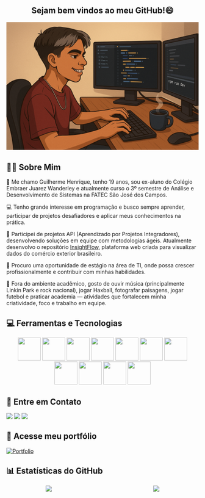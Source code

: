 <h2 align="center">Sejam bem vindos ao meu GitHub!😄</h2>

<p align="center">
  <img src="Avatar.png" alt="Meu avatar como programador" width="600"/>
</p>

## 👨‍💻 Sobre Mim

👋 Me chamo Guilherme Henrique, tenho 19 anos, sou ex-aluno do Colégio Embraer Juarez Wanderley e atualmente curso o 3º semestre de Análise e Desenvolvimento de Sistemas na FATEC São José dos Campos.

💻 Tenho grande interesse em programação e busco sempre aprender, participar de projetos desafiadores e aplicar meus conhecimentos na prática.

🧠 Participei de projetos API (Aprendizado por Projetos Integradores), desenvolvendo soluções em equipe com metodologias ágeis. Atualmente desenvolvo o repositório [InsightFlow](https://github.com/Titus-System/InsightFlow), plataforma web criada para visualizar dados do comércio exterior brasileiro.

🎯 Procuro uma oportunidade de estágio na área de TI, onde possa crescer profissionalmente e contribuir com minhas habilidades.

🎵 Fora do ambiente acadêmico, gosto de ouvir música (principalmente Linkin Park e rock nacional), jogar Haxball, fotografar paisagens, jogar futebol e praticar academia — atividades que fortalecem minha criatividade, foco e trabalho em equipe.





## 💻 Ferramentas e Tecnologias
<p align="center">
  <img src="https://cdn.jsdelivr.net/gh/devicons/devicon@latest/icons/vscode/vscode-original.svg" width="60" height="60" />
  <img src="https://cdn.jsdelivr.net/gh/devicons/devicon@latest/icons/python/python-original.svg" width="60" height="60" />
  <img src="https://cdn.jsdelivr.net/gh/devicons/devicon@latest/icons/html5/html5-original.svg" width="60" height="60" />
  <img src="https://cdn.jsdelivr.net/gh/devicons/devicon@latest/icons/css3/css3-original.svg" width="60" height="60" />
  <img src="https://cdn.jsdelivr.net/gh/devicons/devicon@latest/icons/bootstrap/bootstrap-original.svg" width="60" height="60" />
  <img src="https://cdn.jsdelivr.net/gh/devicons/devicon@latest/icons/mysql/mysql-original.svg" width="60" height="60" />
  <img src="https://cdn.jsdelivr.net/gh/devicons/devicon@latest/icons/git/git-original.svg" width="60" height="60" />
  <img src="https://cdn.jsdelivr.net/gh/devicons/devicon@latest/icons/javascript/javascript-original.svg" width="60" height="60" />
  <img src="https://cdn.jsdelivr.net/gh/devicons/devicon@latest/icons/nodejs/nodejs-original.svg" width="60" height="60" />
  <img src="https://cdn.jsdelivr.net/gh/devicons/devicon@latest/icons/typescript/typescript-original.svg" width="60" height="60" />
  <img src="https://cdn.jsdelivr.net/gh/devicons/devicon@latest/icons/react/react-original.svg" width="60" height="60" />
</p>

## 📱 Entre em Contato

<div>
  <a href="https://www.instagram.com/guih_0412/" target="_blank"><img loading="lazy" src="https://img.shields.io/badge/-Instagram-%23E4405F?style=for-the-badge&logo=instagram&logoColor=white" target="_blank"></a>
  <a href="https://www.linkedin.com/in/guilherme-henrique-36b3a0220/" target="_blank"><img loading="lazy" src="https://img.shields.io/badge/-LinkedIn-%230077B5?style=for-the-badge&logo=linkedin&logoColor=white" target="_blank"></a>   
  <a href="mailto:guilhermecassula5@gmail.com"><img loading="lazy" src="https://img.shields.io/badge/Gmail-D14836?style=for-the-badge&logo=gmail&logoColor=white" target="_blank"></a>
</div>

## 🔗 Acesse meu portfólio
[![Portfolio](https://img.shields.io/badge/Portfolio-purple?style=for-the-badge)](https://portfolio-jq0g.onrender.com)



## 📊 Estatísticas do GitHub

<div style="display: flex; justify-content: space-around; align-items: center;">
  <a href="https://github.com/Guih0412" target="_blank">
    <img loading="lazy" height="180em" src="https://github-readme-stats.vercel.app/api/top-langs/?username=Guih0412&layout=compact&langs_count=7&theme=dracula" style="margin-right: 30px;" />
  </a>
  <a href="https://github.com/Guih0412" target="_blank">
    <img loading="lazy" height="180em" src="https://github-readme-stats.vercel.app/api?username=Guih0412&show_icons=true&theme=dracula&include_all_commits=true&count_private=true" style="margin-left: 30px;" />
  </a>
</div>

<br>








          
